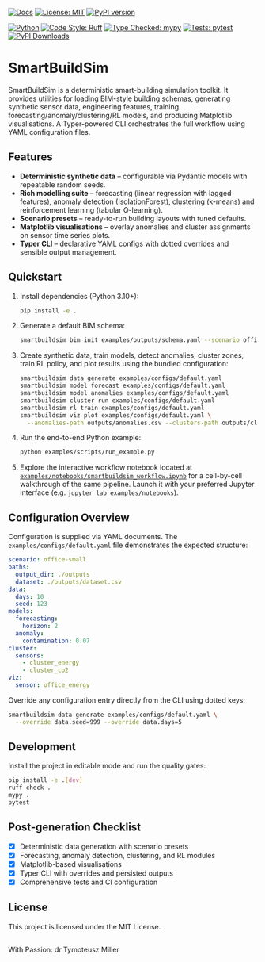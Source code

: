 <!-- Core status -->
[![Docs](https://img.shields.io/badge/docs-online-brightgreen.svg)](https://tymill.github.io/SmartBuildSim/)
[![License: MIT](https://img.shields.io/badge/License-MIT-yellow.svg)](LICENSE)
[![PyPI version](https://img.shields.io/pypi/v/smartbuildsim)](https://pypi.org/project/smartbuildsim/)
<!-- Tech meta -->
[![Python](https://img.shields.io/badge/python-3.10%20%7C%203.11%20%7C%203.12-blue.svg)](https://github.com/TyMill/SmartBuildSim/blob/main/pyproject.toml)
[![Code Style: Ruff](https://img.shields.io/badge/code%20style-ruff-000000.svg)](https://docs.astral.sh/ruff/)
[![Type Checked: mypy](https://img.shields.io/badge/type%20checked-mypy-1f5081.svg)](https://mypy.readthedocs.io/)
[![Tests: pytest](https://img.shields.io/badge/tests-pytest-0A9EDC.svg)](https://docs.pytest.org/)
[![PyPI Downloads](https://static.pepy.tech/personalized-badge/smartbuildsim?period=total&units=INTERNATIONAL_SYSTEM&left_color=BLACK&right_color=GREEN&left_text=downloads)](https://pepy.tech/projects/smartbuildsim)



# SmartBuildSim

SmartBuildSim is a deterministic smart-building simulation toolkit. It provides
utilities for loading BIM-style building schemas, generating synthetic sensor
data, engineering features, training forecasting/anomaly/clustering/RL models,
and producing Matplotlib visualisations. A Typer-powered CLI orchestrates the
full workflow using YAML configuration files.

## Features

* **Deterministic synthetic data** – configurable via Pydantic models with
  repeatable random seeds.
* **Rich modelling suite** – forecasting (linear regression with lagged
  features), anomaly detection (IsolationForest), clustering (k-means) and
  reinforcement learning (tabular Q-learning).
* **Scenario presets** – ready-to-run building layouts with tuned defaults.
* **Matplotlib visualisations** – overlay anomalies and cluster assignments on
  sensor time series plots.
* **Typer CLI** – declarative YAML configs with dotted overrides and sensible
  output management.

## Quickstart

1. Install dependencies (Python 3.10+):

   ```bash
   pip install -e .
   ```

2. Generate a default BIM schema:

   ```bash
   smartbuildsim bim init examples/outputs/schema.yaml --scenario office-small
   ```

3. Create synthetic data, train models, detect anomalies, cluster zones, train
   RL policy, and plot results using the bundled configuration:

   ```bash
   smartbuildsim data generate examples/configs/default.yaml
   smartbuildsim model forecast examples/configs/default.yaml
   smartbuildsim model anomalies examples/configs/default.yaml
   smartbuildsim cluster run examples/configs/default.yaml
   smartbuildsim rl train examples/configs/default.yaml
   smartbuildsim viz plot examples/configs/default.yaml \
     --anomalies-path outputs/anomalies.csv --clusters-path outputs/clusters.csv
   ```

4. Run the end-to-end Python example:

   ```bash
   python examples/scripts/run_example.py
   ```

5. Explore the interactive workflow notebook located at
   [`examples/notebooks/smartbuildsim_workflow.ipynb`](examples/notebooks/smartbuildsim_workflow.ipynb)
   for a cell-by-cell walkthrough of the same pipeline. Launch it with your
   preferred Jupyter interface (e.g. `jupyter lab examples/notebooks`).

## Configuration Overview

Configuration is supplied via YAML documents. The `examples/configs/default.yaml`
file demonstrates the expected structure:

```yaml
scenario: office-small
paths:
  output_dir: ./outputs
  dataset: ./outputs/dataset.csv
data:
  days: 10
  seed: 123
models:
  forecasting:
    horizon: 2
  anomaly:
    contamination: 0.07
cluster:
  sensors:
    - cluster_energy
    - cluster_co2
viz:
  sensor: office_energy
```

Override any configuration entry directly from the CLI using dotted keys:

```bash
smartbuildsim data generate examples/configs/default.yaml \
  --override data.seed=999 --override data.days=5
```

## Development

Install the project in editable mode and run the quality gates:

```bash
pip install -e .[dev]
ruff check .
mypy .
pytest
```

## Post-generation Checklist

* [x] Deterministic data generation with scenario presets
* [x] Forecasting, anomaly detection, clustering, and RL modules
* [x] Matplotlib-based visualisations
* [x] Typer CLI with overrides and persisted outputs
* [x] Comprehensive tests and CI configuration

## License

This project is licensed under the MIT License.

##

With Passion: dr Tymoteusz Miller
